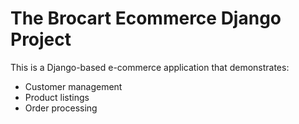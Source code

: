 # The Brocart Ecommerce Django Project

This is a Django-based e-commerce application that demonstrates:

- Customer management
- Product listings
- Order processing

